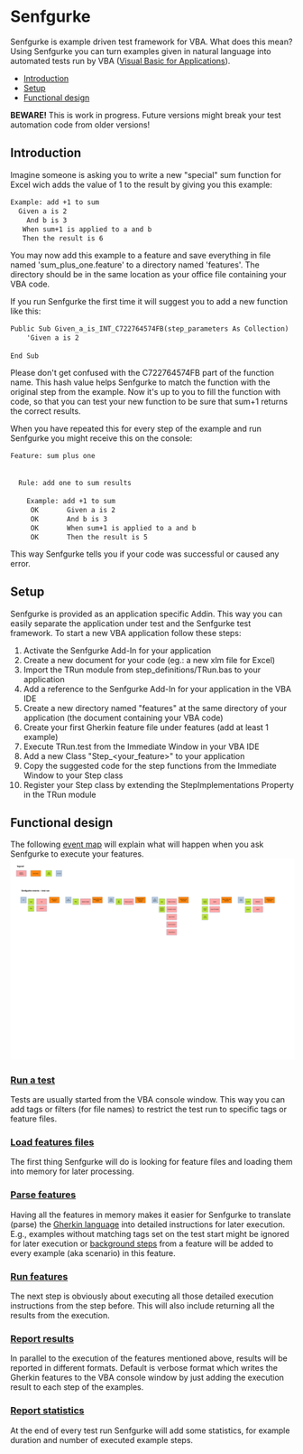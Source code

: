 # Senfgurke
Senfgurke is example driven test framework for VBA. What does this mean? Using Senfgurke you can turn examples given in natural language into automated tests run by VBA ([Visual Basic for Applications](https://docs.microsoft.com/en-us/office/vba/api/overview/)).

- [Introduction](#Introduction)
- [Setup](#Setup)
- [Functional design](#Functional-design)


**BEWARE!** This is work in progress. Future versions might break your test automation code from older versions!

## Introduction
Imagine someone is asking you to write a new "special" sum function for Excel wich adds the value of 1 to the result by giving you this example:

```
Example: add +1 to sum
  Given a is 2
    And b is 3
   When sum+1 is applied to a and b
   Then the result is 6
```

You may now add this example to a feature and save everything in file named 'sum_plus_one.feature' to a directory named 'features'. The directory should be in the same location as your office file containing your VBA code.

If you run Senfgurke the first time it will suggest you to add a new function like this:

```
Public Sub Given_a_is_INT_C722764574FB(step_parameters As Collection)
    'Given a is 2

End Sub
```

Please don't get confused with the C722764574FB part of the function name. This hash value helps Senfgurke to match the function with the original step from the example. Now it's up to you to fill the function with code, so that you can test your new function to be sure that sum+1 returns the correct results.  

When you have repeated this for every step of the example and run Senfgurke you might receive this on the console:

```
Feature: sum plus one


  Rule: add one to sum results

    Example: add +1 to sum
     OK       Given a is 2
     OK       And b is 3
     OK       When sum+1 is applied to a and b
     OK       Then the result is 5
```

This way Senfgurke tells you if your code was successful or caused any error.

## Setup
Senfgurke is provided as an application specific Addin. This way you can easily separate the application under test and the Senfgurke test framework. To start a new VBA application follow these steps:

1. Activate the Senfgurke Add-In for your application
2. Create a new document for your code (eg.: a new xlm file for Excel)
3. Import the TRun module from step_definitions/TRun.bas to your application
4. Add a reference to the Senfgurke Add-In for your application in the VBA IDE
5. Create a new directory named "features" at the same directory of your application (the document containing your VBA code)
6. Create your first Gherkin feature file under features (add at least 1 example)
7. Execute TRun.test from the Immediate Window in your VBA IDE
8. Add a new Class "Step_<your_feature>" to your  application
9. Copy the suggested code for the step functions from the Immediate Window to your Step class
10. Register your Step class by extending the StepImplementations Property in the TRun module

## Functional design
The following [event map](https://vimeo.com/130202708) will explain what will happen when you ask Senfgurke to execute your features.
![event map for Senfgurke](https://raw.githubusercontent.com/mckryton/senfgurke/master/design/senfgurke%20key%20events.svg "Senfgurke key events")

### [Run a test](features/run_tests/run_tests.feature)
Tests are usually started from the VBA console window. This way you can add tags or filters (for file names) to restrict the test run to specific tags or feature files.

### [Load features files](features/read_features/load_feature_files.feature)
The first thing Senfgurke will do is looking for feature files and loading them into memory for later processing.

### [Parse features](features/read_features/parse_features.feature)
Having all the features in memory makes it easier for Senfgurke to translate (parse) the [Gherkin language](https://cucumber.io/docs/gherkin/) into detailed instructions for later execution. E.g., examples without matching tags set on the test start might be ignored for later execution or [background steps](https://cucumber.io/docs/gherkin/reference/#background) from a feature will be added to every example (aka scenario) in this feature.

### [Run features](features/run_tests/run_features.feature)
The next step is obviously about executing all those detailed execution instructions from the step before. This will also include returning all the results from the execution.

### [Report results](features/report/report_in_verbose_format.feature)
In parallel to the execution of the features mentioned above, results will be reported in different formats. Default is verbose format which writes the Gherkin features to the VBA console window by just adding the execution result to each step of the examples.

### [Report statistics](features/report/report_statistics.feature)
At the end of every test run Senfgurke will add some statistics, for example duration and number of executed example steps.
